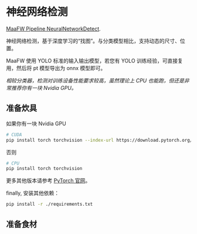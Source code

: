 # 神经网络检测

[MaaFW Pipeline NeuralNetworkDetect](https://github.com/MaaXYZ/MaaFramework/blob/main/docs/zh_cn/3.1-%E4%BB%BB%E5%8A%A1%E6%B5%81%E6%B0%B4%E7%BA%BF%E5%8D%8F%E8%AE%AE.md#neuralnetworkdetect).

神经网络检测，基于深度学习的“找图”。与分类模型相比，支持动态的尺寸、位置。

MaaFW 使用 YOLO 标准的输入输出模型，若您有 YOLO 训练经验，可直接复用，然后将 pt 模型导出为 onnx 模型即可。

*相较分类器，检测对训练设备性能要求较高，虽然理论上 CPU 也能跑，但还是非常推荐你有一块 Nvidia GPU。*

## 准备炊具

如果你有一块 Nvidia GPU

```bash
# CUDA
pip install torch torchvision --index-url https://download.pytorch.org/whl/cu118
```

否则

```bash
# CPU
pip install torch torchvision
```

更多其他版本请参考 [PyTorch 官网](https://pytorch.org/get-started/locally/)。

finally, 安装其他依赖：

```bash
pip install -r ./requirements.txt
```

## 准备食材

